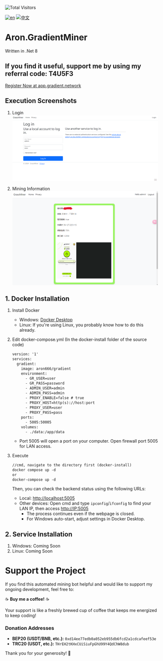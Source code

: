 ![Total Visitors](https://komarev.com/ghpvc/?username=aron-GradientMiner&color=green)

[![en](https://img.shields.io/badge/lang-en-red.svg)](https://github.com/aron-666/Aron.GradientMiner/blob/master/README.en.md)
[![中文](https://img.shields.io/badge/lang-中文-blue.svg)](https://github.com/aron-666/Aron.GradientMiner)

# Aron.GradientMiner
Written in .Net 8

## If you find it useful, support me by using my referral code: T4U5F3
[Register Now at app.gradient.network](https://app.gradient.network/signup?code=T4U5F3)



## Execution Screenshots
1. Login
![image](https://github.com/aron-666/Aron.GradientMiner/blob/master/%E6%88%AA%E5%9C%96/%E5%BE%8C%E8%87%BA%E7%99%BB%E5%85%A5%E7%95%AB%E9%9D%A2.png?raw=true)

2. Mining Information
![image](https://github.com/aron-666/Aron.GradientMiner/blob/master/%E6%88%AA%E5%9C%96/%E6%8C%96%E7%A4%A6%E7%95%AB%E9%9D%A2.png?raw=true)

## 1. Docker Installation
1. Install Docker
   - Windows: [Docker Desktop](https://www.docker.com/products/docker-desktop/)
   - Linux: If you're using Linux, you probably know how to do this already.

2. Edit docker-compose.yml (In the docker-install folder of the source code)
   ```
   version: '1'
   services:
     gradient:
       image: aron666/gradient
       environment:
         - GR_USER=user
         - GR_PASS=password
         - ADMIN_USER=admin
         - ADMIN_PASS=admin
         - PROXY_ENABLE=false # true
         - PROXY_HOST=http(s)://host:port
         - PROXY_USER=user
         - PROXY_PASS=pass
       ports:
         - 5005:50005
       volumes:
         - ./data:/app/data
   ```

   - Port 5005 will open a port on your computer. Open firewall port 5005 for LAN access.

3. Execute
   ```
   //cmd, navigate to the directory first (docker-install)
   docker compose up -d
   or
   docker-compose up -d
   ```
   Then, you can check the backend status using the following URLs:

   - Local: [http://localhost:5005](http://localhost:5005)
   - Other devices: Open cmd and type `ipconfig`/`ifconfig` to find your LAN IP, then access [http://IP:5005](http://IP:5005)
     - The process continues even if the webpage is closed.
     - For Windows auto-start, adjust settings in Docker Desktop.

## 2. Service Installation
1. Windows: Coming Soon
2. Linux: Coming Soon



# Support the Project

If you find this automated mining bot helpful and would like to support my ongoing development, feel free to:

☕ **Buy me a coffee!** ☕

Your support is like a freshly brewed cup of coffee that keeps me energized to keep coding!

### Donation Addresses
- **BEP20 (USDT/BNB, etc.):** `0xd14ee77edb0a052eb955db6fcd2a1cdcafeef53e`
- **TRC20 (USDT, etc.):** `THrEH2tKHxCUiSiuFpGhU99Y4QdChW8dub`

Thank you for your generosity! 🙌